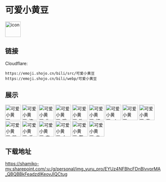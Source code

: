 # 可爱小黄豆
<img src="https://emoji.shojo.cn/bili/src/可爱小黄豆/icon.png" width="50" height="50" alt="icon">

## 链接
Cloudflare:
```
https://emoji.shojo.cn/bili/src/可爱小黄豆
https://emoji.shojo.cn/bili/webp/可爱小黄豆
```
## 展示
<img src="https://emoji.shojo.cn/bili/src/可爱小黄豆/可爱小黄豆-wink.png" width="50" height="50" alt="可爱小黄豆-wink">
<img src="https://emoji.shojo.cn/bili/src/可爱小黄豆/可爱小黄豆-流汗.png" width="50" height="50" alt="可爱小黄豆-流汗">
<img src="https://emoji.shojo.cn/bili/src/可爱小黄豆/可爱小黄豆-生气.png" width="50" height="50" alt="可爱小黄豆-生气">
<img src="https://emoji.shojo.cn/bili/src/可爱小黄豆/可爱小黄豆-哦哦哦.png" width="50" height="50" alt="可爱小黄豆-哦哦哦">
<img src="https://emoji.shojo.cn/bili/src/可爱小黄豆/可爱小黄豆-玫瑰.png" width="50" height="50" alt="可爱小黄豆-玫瑰">
<img src="https://emoji.shojo.cn/bili/src/可爱小黄豆/可爱小黄豆-打call.png" width="50" height="50" alt="可爱小黄豆-打call">
<img src="https://emoji.shojo.cn/bili/src/可爱小黄豆/可爱小黄豆-ok.png" width="50" height="50" alt="可爱小黄豆-ok">
<img src="https://emoji.shojo.cn/bili/src/可爱小黄豆/可爱小黄豆-啊？.png" width="50" height="50" alt="可爱小黄豆-啊？">
<img src="https://emoji.shojo.cn/bili/src/可爱小黄豆/可爱小黄豆-喜欢.png" width="50" height="50" alt="可爱小黄豆-喜欢">
<img src="https://emoji.shojo.cn/bili/src/可爱小黄豆/可爱小黄豆-哭了.png" width="50" height="50" alt="可爱小黄豆-哭了">
<img src="https://emoji.shojo.cn/bili/src/可爱小黄豆/可爱小黄豆-委屈.png" width="50" height="50" alt="可爱小黄豆-委屈">
<img src="https://emoji.shojo.cn/bili/src/可爱小黄豆/可爱小黄豆-害羞.png" width="50" height="50" alt="可爱小黄豆-害羞">
<img src="https://emoji.shojo.cn/bili/src/可爱小黄豆/可爱小黄豆-白眼.png" width="50" height="50" alt="可爱小黄豆-白眼">
<img src="https://emoji.shojo.cn/bili/src/可爱小黄豆/可爱小黄豆-警告.png" width="50" height="50" alt="可爱小黄豆-警告">
<img src="https://emoji.shojo.cn/bili/src/可爱小黄豆/可爱小黄豆-亲亲.png" width="50" height="50" alt="可爱小黄豆-亲亲">

## 下载地址

https://shamiko-my.sharepoint.com/:u:/g/personal/img_yuru_pro/EYUz4NFBhcFDnBlvvprMA_QBQBBkFeadzdIKeovJlQCtug